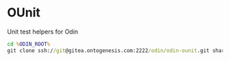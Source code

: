 # OUnit

Unit test helpers for Odin

```bat
cd %ODIN_ROOT%
git clone ssh://git@gitea.ontogenesis.com:2222/odin/odin-ounit.git shared/ounit
```
